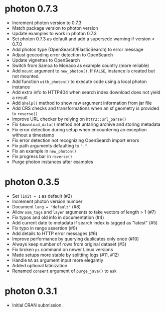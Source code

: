 # photon 0.7.3

* Increment photon version to 0.7.3
* Match package version to photon version
* Update examples to work in photon 0.7.3
* Set photon 0.7.3 as default and add a supersede warning if version < 0.7.0
* Add photon type (OpenSearch/ElasticSearch) to error message
* Adjust geocoding error detection to OpenSearch
* Update vignettes to OpenSearch
* Switch from Samoa to Monaco as example country (more reliable)
* Add `mount` argument to `new_photon()`. If `FALSE`, instance is created but not mounted.
* Add function `with_photon()` to execute code using a local photon instance
* Add extra info to HTTP404 when search index download does not yield a result
* Add `$help()` method to show raw argument information from jar file
* Add CRS checks and transformations when an sf geometry is provided to `reverse()`
* Improve URL checker by relying on `httr2::url_parse()`
* Fix `$download_data()` method not untaring archive and storing metadata
* Fix error detection during setup when encountering an exception without a timestamp
* Fix error detection not recognizing OpenSearch import errors
* Fix path arguments defaulting to `"."`
* Fix an example in `new_photon()`
* Fix progress bar in `reverse()`
* Purge photon instances after examples


# photon 0.3.5

* Set `limit = 1` as default (#2)
* Increment photon version number
* Document `lang = "default"` (#8)
* Allow `osm_tags` and `layer` arguments to take vectors of length > 1 (#7)
* Fix typos and old info in documentation (#4)
* Add current date to metadata if search index is tagged as "latest" (#5)
* Fix typo in range assertion (#9)
* Add details to HTTP error messages (#6)
* Improve performance by querying duplicates only once (#10)
* Always keep number of rows from original dataset (#3)
* Fix broken `ps` command on newer Linux versions
* Made setups more stable by splitting logs (#11, #12)
* Handle `NA` as argument input more elegantly
* Added optional latinization
* Renamed `consent` argument of `purge_java()` to `ask`

# photon 0.3.1

* Initial CRAN submission.
